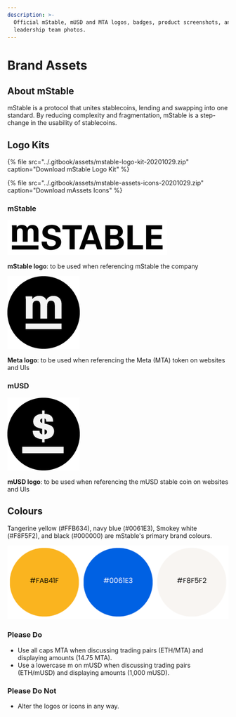 ```yaml
---
description: >-
  Official mStable, mUSD and MTA logos, badges, product screenshots, and
  leadership team photos.
---
```


# Brand Assets

## About mStable

mStable is a protocol that unites stablecoins, lending and swapping into one standard. By reducing complexity and fragmentation, mStable is a step-change in the usability of stablecoins.

## Logo Kits

{% file src="../.gitbook/assets/mstable-logo-kit-20201029.zip" caption="Download mStable Logo Kit" %}

{% file src="../.gitbook/assets/mstable-assets-icons-20201029.zip" caption="Download mAssets Icons" %}

### mStable

![](../.gitbook/assets/mstable_logo_long_small.png)

**mStable logo**: to be used when referencing mStable the company

![](../.gitbook/assets/mstable_logo_circle_m_black_smaller.png)

**Meta logo**: to be used when referencing the Meta \(MTA\) token on websites and UIs

### mUSD

![](../.gitbook/assets/mstable_logo_circle_dollar_black_smaller.png)

**mUSD logo**: to be used when referencing the mUSD stable coin on websites and UIs

## Colours

Tangerine yellow \(\#FFB634\), navy blue \(\#0061E3\), Smokey white \(\#F8F5F2\), and black \(\#000000\) are mStable's primary brand colours.

![](../.gitbook/assets/mstable-colours.png)

### Please Do

* Use all caps MTA when discussing trading pairs \(ETH/MTA\) and displaying amounts \(14.75 MTA\).
* Use a lowercase m on mUSD when discussing trading pairs \(ETH/mUSD\) and displaying amounts \(1,000 mUSD\).

### Please Do Not

* Alter the logos or icons in any way.



